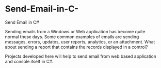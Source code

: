 # Send-Email-in-C-
Send Email in C#


Sending emails from a Windows or Web application has become quite normal these days. Some common examples of emails are sending messages, errors, updates, user reports, analytics, or an attachment. What about sending a report that contains the records displayed in a control?

Projects developed here will help to send email from web based application and console itself in C#.
